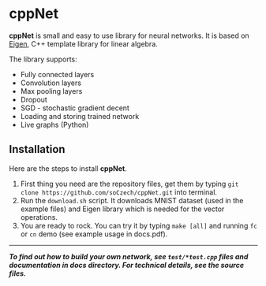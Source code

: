 cppNet
======
**cppNet** is small and easy to use library for neural networks. It is based on [Eigen](http://eigen.tuxfamily.org), C++ template library for linear algebra.


The library supports:
- Fully connected layers
- Convolution layers
- Max pooling layers
- Dropout
- SGD - stochastic gradient decent
- Loading and storing trained network
- Live graphs (Python)

Installation
------------
Here are the steps to install **cppNet**.
1. First thing you need are the repository files, get them by typing `git clone https://github.com/soCzech/cppNet.git` into terminal.
2. Run the `download.sh` script. It downloads MNIST dataset (used in the example files) and Eigen library which is needed for the vector operations.
3. You are ready to rock. You can try it by typing `make [all]` and running `fc` or `cn` demo (see example usage in docs.pdf).

___


***To find out how to build your own network, see `test/*test.cpp` files and documentation in docs directory. For technical details, see the source files.***
